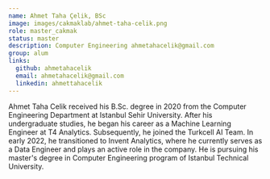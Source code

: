 ```yaml
---
name: Ahmet Taha Çelik, BSc
image: images/cakmaklab/ahmet-taha-celik.png
role: master_cakmak
status: master
description: Computer Engineering ahmetahacelik@gmail.com
group: alum
links:
  github: ahmetahacelik
  email: ahmetahacelik@gmail.com
  linkedin: ahmettahacelik
---
```


Ahmet Taha Celik received his B.Sc. degree in 2020 from the Computer Engineering Department at Istanbul Sehir University. After his undergraduate studies, he began his career as a Machine Learning Engineer at T4 Analytics. Subsequently, he joined the Turkcell AI Team. In early 2022, he transitioned to Invent Analytics, where he currently serves as a Data Engineer and plays an active role in the company. He is pursuing his master's degree in Computer Engineering program of Istanbul Technical University.
